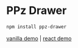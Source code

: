 # PPz Drawer

``` bash
npm install ppz-drawer
```

[vanilla demo](https://github.com/ppzreboot/ppz-drawer.js/blob/main/demo/vanilla/main.ts)
| [react demo](https://github.com/ppzreboot/ppz-drawer.js/blob/main/demo/react/app.tsx)